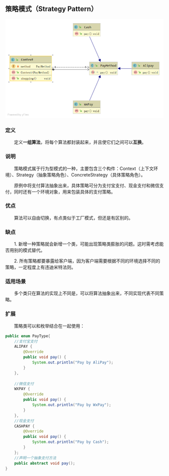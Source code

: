 ## 策略模式（Strategy Pattern）

![策略模式](https://github.com/GRain-long/ddstudy/blob/dev/ddstudy-designpattern/src/main/resources/image/strategy.png)

### 定义
&emsp;&emsp;定义**一组算法**，将每个算法都封装起来，并且使它们之间可以**互换**。  

### 说明  
&emsp;&emsp;策略模式属于行为型模式的一种，主要包含三个构件：Context（上下文环境）、Strategy（抽象策略角色）、ConcreteStrategy（具体策略角色）。  

&emsp;&emsp;原例中将支付算法抽象出来，具体策略可分为支付宝支付、现金支付和微信支付，同时还有一个环境对象，用来包装具体的支付策略。  

### 优点
&emsp;&emsp;算法可以自由切换，有点类似于工厂模式，但还是有区别的。

### 缺点
&emsp;&emsp;1. 新增一种策略就会新增一个类，可能出现策略类膨胀的问题。这时需考虑能否用别的模式替代。  

&emsp;&emsp;2. 所有策略都要暴露给客户端，因为客户端需要根据不同的环境选择不同的策略，一定程度上有违迪米特法则。

### 适用场景
&emsp;&emsp;多个类只在算法的实现上不同是，可以将算法抽象出来，不同实现代表不同策略。

### 扩展
&emsp;&emsp;策略类可以和枚举结合在一起使用：

```java
public enum PayType{
    //支付宝支付
    ALIPAY {
        @Override
        public void pay() {
            System.out.println("Pay by AliPay");
        }
    },

    //微信支付    
    WXPAY {
        @Override
        public void pay() {
            System.out.println("Pay by WxPay");
        }
    },
    //现金支付
    CASHPAY {
        @Override
        public void pay() {
            System.out.println("Pay by Cash");
        }
    };    
    //声明一个抽象支付方法
    public abstract void pay();
}
```



